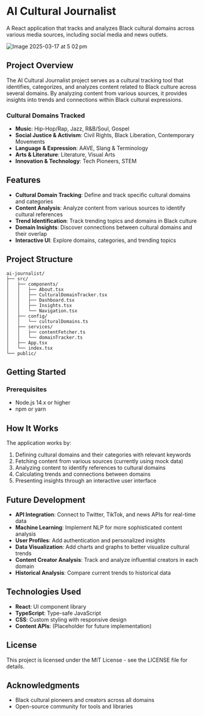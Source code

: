 # AI Cultural Journalist

A React application that tracks and analyzes Black cultural domains across various media sources, including social media and news outlets.

![Image 2025-03-17 at 5 02 pm](https://github.com/user-attachments/assets/dfba07c4-94a1-459b-b450-e4ba05bf47fa)


## Project Overview

The AI Cultural Journalist project serves as a cultural tracking tool that identifies, categorizes, and analyzes content related to Black culture across several domains. By analyzing content from various sources, it provides insights into trends and connections within Black cultural expressions.

### Cultural Domains Tracked

- **Music**: Hip-Hop/Rap, Jazz, R&B/Soul, Gospel
- **Social Justice & Activism**: Civil Rights, Black Liberation, Contemporary Movements
- **Language & Expression**: AAVE, Slang & Terminology
- **Arts & Literature**: Literature, Visual Arts
- **Innovation & Technology**: Tech Pioneers, STEM

## Features

- **Cultural Domain Tracking**: Define and track specific cultural domains and categories
- **Content Analysis**: Analyze content from various sources to identify cultural references
- **Trend Identification**: Track trending topics and domains in Black culture
- **Domain Insights**: Discover connections between cultural domains and their overlap
- **Interactive UI**: Explore domains, categories, and trending topics

## Project Structure

```
ai-journalist/
├── src/
│   ├── components/              
│   │   ├── About.tsx            
│   │   ├── CulturalDomainTracker.tsx 
│   │   ├── Dashboard.tsx        
│   │   ├── Insights.tsx         
│   │   └── Navigation.tsx       
│   ├── config/                  
│   │   └── culturalDomains.ts   
│   ├── services/                
│   │   ├── contentFetcher.ts    
│   │   └── domainTracker.ts     
│   ├── App.tsx                  
│   └── index.tsx                
└── public/                      
```

## Getting Started

### Prerequisites

- Node.js 14.x or higher
- npm or yarn

## How It Works

The application works by:

1. Defining cultural domains and their categories with relevant keywords
2. Fetching content from various sources (currently using mock data)
3. Analyzing content to identify references to cultural domains
4. Calculating trends and connections between domains
5. Presenting insights through an interactive user interface

## Future Development

- **API Integration**: Connect to Twitter, TikTok, and news APIs for real-time data
- **Machine Learning**: Implement NLP for more sophisticated content analysis
- **User Profiles**: Add authentication and personalized insights
- **Data Visualization**: Add charts and graphs to better visualize cultural trends
- **Content Creator Analysis**: Track and analyze influential creators in each domain
- **Historical Analysis**: Compare current trends to historical data

## Technologies Used

- **React**: UI component library
- **TypeScript**: Type-safe JavaScript
- **CSS**: Custom styling with responsive design
- **Content APIs**: (Placeholder for future implementation)

## License

This project is licensed under the MIT License - see the LICENSE file for details.

## Acknowledgments

- Black cultural pioneers and creators across all domains
- Open-source community for tools and libraries
